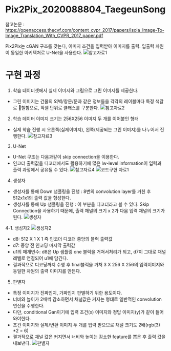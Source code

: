 
# Pix2Pix_2020088804_TaegeunSong
참고논문 : https://openaccess.thecvf.com/content_cvpr_2017/papers/Isola_Image-To-Image_Translation_With_CVPR_2017_paper.pdf

Pix2Pix는 cGAN 구조를 갖는다, 이미지 조건을 입력받아 이미지를 출력. 입출력 차원이 동일한 아키텍처로 U-Net을 사용한다.
![참고자료1](https://github.com/HY-AI2-Projects/Pix2Pix_2020088804_TaegeunSong/assets/110830754/2935d152-d694-4c42-8491-d1984ef245e7)


# 구현 과정
1. 학습 데이터셋에서 실제 이미지와 그림으로 그린 이미지를 제공한다.
- 그린 이미지는 건물의 외벽/창문/문과 같은 정보들을 각각의 레이블마다 특정 색갈로 칠함으로, 픽셀 단위로 클래스를 구분한다.
![참고자료2](https://github.com/HY-AI2-Projects/Pix2Pix_2020088804_TaegeunSong/assets/110830754/7a9b2ac5-8059-41bb-b6f9-23951a7f2775)


2. 학습 데이터 이미지 크기는 256X256 이미지 두 개를 이어붙인 형태
- 실제 학습 진행 시 오른쪽(실제이미지), 왼쪽(제공되는 그린 이미지)를 나누어서 진행한다.
![참고자료3](https://github.com/HY-AI2-Projects/Pix2Pix_2020088804_TaegeunSong/assets/110830754/6f27da20-7739-4bb9-a7f9-361eb0ee9a33)

3. U-Net
- U-Net 구조는 다음과같이 skip connection을 이용한다.
- 인코더 출력값을 디코더에서도 활용하기에 많은 lw-level information이 입력과 출력 과정에서 공유될 수 있다.
![참고자료4](https://github.com/HY-AI2-Projects/Pix2Pix_2020088804_TaegeunSong/assets/110830754/d7aa7099-b0e4-425e-aa2f-61fd345b1e19)
![코드구현 자료1](https://github.com/HY-AI2-Projects/Pix2Pix_2020088804_TaegeunSong/assets/110830754/e0cf76bd-45d5-469b-b95b-cbb9593b0f37)


4. 생성자
- 생성자를 통해 Down 샘플링을 진행 : 8번의 convolution layer를 거친 후  512x1x1의 출력 값을 형성한다.
- 생성자를 통해 Up 샘플링을 진행 : 이 부분을 디코더라고 볼 수 있다. Skip Connection을 사용하기 때문에, 출력 채널의 크기 x 2가 다음 입력 채널의 크기가 된다.
![생성자](https://github.com/HY-AI2-Projects/Pix2Pix_2020088804_TaegeunSong/assets/110830754/f6719bb5-bb2d-4f80-a118-2340c3f6e13c)


4-1. 생성자2
![생성자2](https://github.com/HY-AI2-Projects/Pix2Pix_2020088804_TaegeunSong/assets/110830754/36fed8c2-3082-4cf1-991d-5b214502d9d0)
- d8: 512 X 1 X 1 즉 인코더 디코더 중앙의 블럭 출력값
- d7: 중앙 전 인코딩 마지막 출력값
- u1의 매개변수: d8은 Up 샘플링 one 블럭을 거쳐서처리가 되고, d7이 그대로 채널 레벨로 연결되어 u1에 담긴다.
- 결과적으로 디코딩까지 수행 후 final블럭을 거쳐 3 X 256 X 256의 입력이미지와 동일한 차원의 출력 이미지를 만든다.

5. 판별자
- 특정 이미지가 진짜인지, 가짜인지 판별하기 위한 용도이다.
- 너비와 높이가 2배씩 감소하면서 채널값은 커지는 형태로 일반적인 convolution 연산을 수행한다.
- 다만, conditional Gan이기에 입력 조건(x) 이미지와 정답 이미지(y)가 같이 들어와야한다.
- 조건 이미지와 실제/변환 이미지 두 개를 입력 받으므로 채널 크기도 2배(rgb(3) *2 = 6)
- 결과적으로 채널 값은 커지면서 너비와 높이는 감소한 feature를 뽑은 후 출력 값을 내보낸다.
![판별자](https://github.com/HY-AI2-Projects/Pix2Pix_2020088804_TaegeunSong/assets/110830754/8e8188e5-a34d-412e-98a9-9dcec806df40)








  

